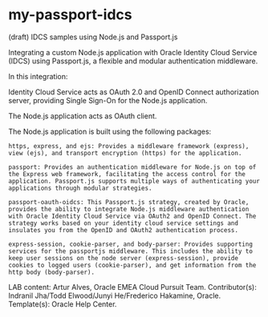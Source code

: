 # my-passport-idcs
(draft) IDCS samples using Node.js and Passport.js

Integrating a custom Node.js application with Oracle Identity Cloud Service (IDCS) using Passport.js, a flexible and modular authentication middleware.

In this integration:

Identity Cloud Service acts as OAuth 2.0 and OpenID Connect authorization server, providing Single Sign-On for the Node.js application.

The Node.js application acts as OAuth client.

The Node.js application is built using the following packages:

    https, express, and ejs: Provides a middleware framework (express), view (ejs), and transport encryption (https) for the application.

    passport: Provides an authentication middleware for Node.js on top of the Express web framework, facilitating the access control for the application. Passport.js supports multiple ways of authenticating your applications through modular strategies.

    passport-oauth-oidcs: This Passport.js strategy, created by Oracle, provides the ability to integrate Node.js middleware authentication with Oracle Identity Cloud Service via OAuth2 and OpenID Connect. The strategy works based on your identity cloud service settings and insulates you from the OpenID and OAuth2 authentication process.

    express-session, cookie-parser, and body-parser: Provides supporting services for the passportjs middleware. This includes the ability to keep user sessions on the node server (express-session), provide cookies to logged users (cookie-parser), and get information from the http body (body-parser).

LAB content: Artur Alves, Oracle EMEA Cloud Pursuit Team.
Contributor(s): Indranil Jha/Todd Elwood/Junyi He/Frederico Hakamine, Oracle.
Template(s): Oracle Help Center.